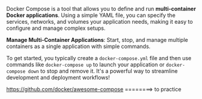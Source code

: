 Docker Compose is a tool that allows you to define and run **multi-container Docker applications**. Using a simple YAML file, you can specify the services, networks, and volumes your application needs, making it easy to configure and manage complex setups. 


  
 **Manage Multi-Container Applications**: Start, stop, and manage multiple containers as a single application with simple commands.



To get started, you typically create a `docker-compose.yml` file and then use commands like `docker-compose up` to launch your application or `docker-compose down` to stop and remove it. It's a powerful way to streamline development and deployment workflows!

https://github.com/docker/awesome-compose ========> to practice
